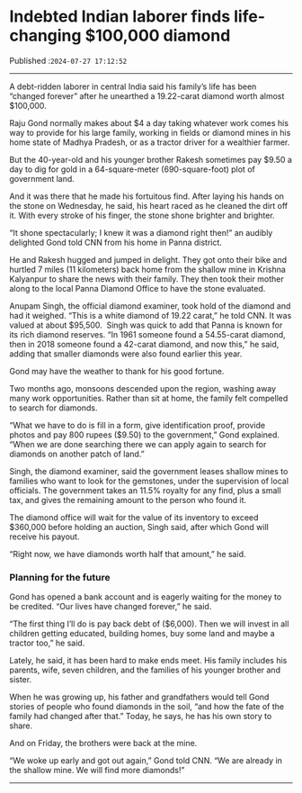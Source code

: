 # Indebted Indian laborer finds life-changing $100,000 diamond

Published :`2024-07-27 17:12:52`

---

A debt-ridden laborer in central India said his family’s life has been “changed forever” after he unearthed a 19.22-carat diamond worth almost $100,000.

Raju Gond normally makes about $4 a day taking whatever work comes his way to provide for his large family, working in fields or diamond mines in his home state of Madhya Pradesh, or as a tractor driver for a wealthier farmer.

But the 40-year-old and his younger brother Rakesh sometimes pay $9.50 a day to dig for gold in a 64-square-meter (690-square-foot) plot of government land.

And it was there that he made his fortuitous find. After laying his hands on the stone on Wednesday, he said, his heart raced as he cleaned the dirt off it. With every stroke of his finger, the stone shone brighter and brighter.

“It shone spectacularly; I knew it was a diamond right then!” an audibly delighted Gond told CNN from his home in Panna district.

He and Rakesh hugged and jumped in delight. They got onto their bike and hurtled 7 miles (11 kilometers) back home from the shallow mine in Krishna Kalyanpur to share the news with their family. They then took their mother along to the local Panna Diamond Office to have the stone evaluated.

Anupam Singh, the official diamond examiner, took hold of the diamond and had it weighed. “This is a white diamond of 19.22 carat,” he told CNN. It was valued at about $95,500.  Singh was quick to add that Panna is known for its rich diamond reserves. “In 1961 someone found a 54.55-carat diamond, then in 2018 someone found a 42-carat diamond, and now this,” he said, adding that smaller diamonds were also found earlier this year.

Gond may have the weather to thank for his good fortune.

Two months ago, monsoons descended upon the region, washing away many work opportunities. Rather than sit at home, the family felt compelled to search for diamonds.

“What we have to do is fill in a form, give identification proof, provide photos and pay 800 rupees ($9.50) to the government,” Gond explained. “When we are done searching there we can apply again to search for diamonds on another patch of land.”

Singh, the diamond examiner, said the government leases shallow mines to families who want to look for the gemstones, under the supervision of local officials. The government takes an 11.5% royalty for any find, plus a small tax, and gives the remaining amount to the person who found it.

The diamond office will wait for the value of its inventory to exceed $360,000 before holding an auction, Singh said, after which Gond will receive his payout.

“Right now, we have diamonds worth half that amount,” he said.

### Planning for the future

Gond has opened a bank account and is eagerly waiting for the money to be credited. “Our lives have changed forever,” he said.

“The first thing I’ll do is pay back debt of ($6,000). Then we will invest in all children getting educated, building homes, buy some land and maybe a tractor too,” he said.

Lately, he said, it has been hard to make ends meet. His family includes his parents, wife, seven children, and the families of his younger brother and sister.

When he was growing up, his father and grandfathers would tell Gond stories of people who found diamonds in the soil, “and how the fate of the family had changed after that.” Today, he says, he has his own story to share.

And on Friday, the brothers were back at the mine.

“We woke up early and got out again,” Gond told CNN. “We are already in the shallow mine. We will find more diamonds!”

---

